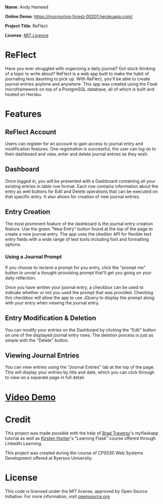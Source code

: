 **Name**: Andy Hameed

**Online Demo**: https://murmuring-forest-00201.herokuapp.com/

**Project Title**: ReFlect

**License**: [MIT Licence](LICENSE.md)

# ReFlect
Have you ever struggled with organizing a daily journal? Got stuck thinking of a topic to write about? ReFlect is a web app built to make the habit of journaling less daunting to pick up. With ReFlect, you'll be able to create journal entries anytime and anywhere. This app was created using the Flask microframework on top of a PostgreSQL database, all of which is built and hosted on Heroku. 

# Features

## ReFlect Account

Users can register for an account to gain access to journal entry and modification features. One registration is successful, the user can log on to their dashboard and view, enter and delete journal entries as they wish.

## Dashboard

Once logged in, you will be presented with a Dashboard containing all your existing entries in table row format. Each row contains information about the entry as well buttons for Edit and Delete operations that can be executed on that specific entry. It also allows for creation of new journal entries.

## Entry Creation

The most prominent feature of the dashboard is the journal entry creation feature. Use the green "New Entry" button found at the top of the page to create a new journal entry. The app uses the ckeditor API for flexible text entry fields with a wide range of text tools including font and formatting options.

### Using a Journal Prompt

If you choose to recieve a prompt for you entry, click the "prompt me" button to unviel a thought-provoking prompt that'll get you going on your daily reflection. 

Once you have written your journal entry, a checkbox can be used to indicate whether or not you used the prompt that was provided. Checking this checkbox will allow the app to use JQuery to display the prompt along with your entry when viewing the journal entry.

## Entry Modification & Deletion

You can modify your entries on the Dashboard by clicking the "Edit" button on one of the displayed journal entry rows. The deletion process is just as simple with the "Delete" button.

## Viewing Journal Entries 

You can view entries using the "Journal Entries" tab at the top of the page. This will display your entries by title and date, which you can click through to view on a separate page in full detail.

# [Video Demo](https://drive.google.com/file/d/1lNjVF0-yb_n7EoQkf6Vq1HnPhB4ICUrJ/view?usp=sharing?target=_blank)

# Credit 

This project was made possible with the help of [Brad Traversy](https://github.com/bradtraversy)'s myflaskapp tutorial as well as [Kirsten Hunter](https://www.linkedin.com/in/synedra)'s "Learning Flask" course offered through LinkedIn Learning.

This project was created during the course of CPS530 Web Systems Development offered at Ryerson University.

# License
This code is licensed under the MIT license, approved by Open Source Initiative. For more information, visit [opensource.org](https://opensource.org/licenses/MIT)

